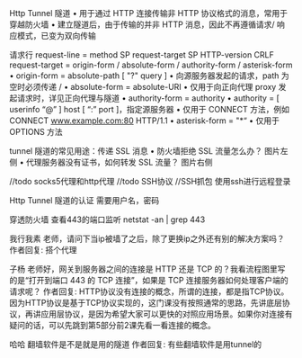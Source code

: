 
Http Tunnel 隧道
• 用于通过 HTTP 连接传输非 HTTP 协议格式的消息，常用于穿越防火墙
  • 建立隧道后，由于传输的并非 HTTP 消息，因此不再遵循请求/ 响应模式，已变为双向传输 
  
  
请求行
request-line = method SP request-target SP HTTP-version CRLF
  request-target = origin-form / absolute-form / authority-form / asterisk-form
    • origin-form = absolute-path [ "?" query ]
      • 向源服务器发起的请求，path 为空时必须传递 /
    • absolute-form = absolute-URI
      • 仅用于向正向代理 proxy 发起请求时，详见正向代理与隧道
    • authority-form = authority
        • authority = [ userinfo “@” ] host [ “:” port ]，指定源服务器
        • 仅用于 CONNECT 方法，例如 CONNECT www.example.com:80 HTTP/1.1
    • asterisk-form = "*“
        • 仅用于 OPTIONS 方法  
        
   
tunnel 隧道的常见用途：传递 SSL 消息 
 • 防火墙拒绝 SSL 流量怎么办？               图片左侧
 • 代理服务器没有证书，如何转发 SSL 流量？      图片右侧 
 
//todo socks5代理和http代理
//todo SSH协议
//SSH抓包 使用ssh进行远程登录

Http Tunnel 隧道的认证   需要用户名，密码   

穿透防火墙
查看443的端口监听 netstat -an | grep 443



我行我素
老师，请问下当ip被墙了之后，除了更换ip之外还有别的解决方案吗？
作者回复: 搭个代理


子杨
老师好，网关到服务器之间的连接是 HTTP 还是 TCP 的？我看流程图里写的是“打开到端口 443 的 TCP 连接”，如果是 TCP 连接服务器如何处理客户端的请求呢？
作者回复: HTTP协议没有连接的概念，所谓的连接，都是指TCP协议。
因为HTTP协议是基于TCP协议实现的，这门课没有按照通常的思路，先讲底层协议，再讲应用层协议，是因为希望大家可以更快的对照应用场景。如果你对连接有疑问的话，可以先跳到第5部分前2课先看一看连接的概念。


哈哈
翻墙软件是不是就是用的隧道
作者回复: 有些翻墙软件是用tunnel的
